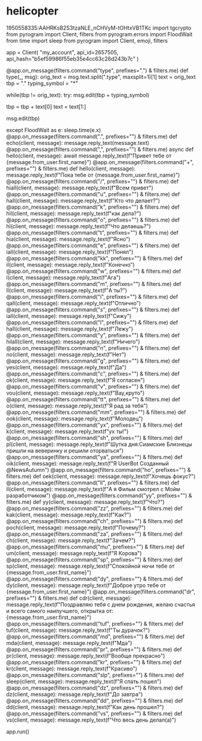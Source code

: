 # helicopter
1950558335:AAHRKsB2S3tzaNLE_nCHVyM-tOHtxVB1TKc
import tgcrypto
from pyrogram import Client, filters
from pyrogram.errors import FloodWait
from time import sleep
from pyrogram import Client, emoji, filters

app = Client(
"my_account",
api_id=2657505,
api_hash="b5ef59986f55eb35e4cc63c26d243b7c"
)

@app.on_message(filters.command("type", prefixes=".") & filters.me)
def type(_, msg):
orig_text = msg.text.split(".type", maxsplit=1)[1]
text = orig_text
tbp = "."
typing_symbol = "*"

while(tbp != orig_text): 
try: 
msg.edit(tbp + typing_symbol)


tbp = tbp + text[0]
text = text[1:]

msg.edit(tbp)

except FloodWait as e:
sleep.time(e.x)
@app.on_message(filters.command(".", prefixes="") & filters.me)
def echo(client, message):
message.reply_text(message.text)
@app.on_message(filters.command(",", prefixes="") & filters.me)
async def hello(client, message): 
await message.reply_text(f"Привет тебе от {message.from_user.first_name}") 
@app.on_message(filters.command("+", prefixes="") & filters.me)
def hello(client, message):
message.reply_text(f"Пока тебе от {message.from_user.first_name}") 
@app.on_message(filters.command("/", prefixes="") & filters.me)
def hiall(client, message):
message.reply_text(f"Всем привет")
@app.on_message(filters.command("u", prefixes="") & filters.me)
def hall(client, message):
message.reply_text(f"Кто что делает?")
@app.on_message(filters.command("k", prefixes="") & filters.me)
def hil(client, message):
message.reply_text(f"как дела?")
@app.on_message(filters.command("o", prefixes="") & filters.me)
def hl(client, message):
message.reply_text(f"Что делаешь?")
@app.on_message(filters.command("t", prefixes="") & filters.me)
def hia(client, message):
message.reply_text(f"Ясно")
@app.on_message(filters.command("e", prefixes="") & filters.me)
def iall(client, message):
message.reply_text(f"Понял")
@app.on_message(filters.command("kk", prefixes="") & filters.me)
def il(client, message):
message.reply_text(f"Конечно")
@app.on_message(filters.command("w", prefixes="") & filters.me)
def l(client, message):
message.reply_text(f"Ага")
@app.on_message(filters.command("m", prefixes="") & filters.me)
def ll(client, message):
message.reply_text(f"А ты?")
@app.on_message(filters.command("i", prefixes="") & filters.me)
def qall(client, message):
message.reply_text(f"Отлично")
@app.on_message(filters.command("s", prefixes="") & filters.me)
def iall(client, message):
message.reply_text(f"Сижу")
@app.on_message(filters.command("l", prefixes="") & filters.me)
def hall(client, message):
message.reply_text(f"Лежу")
@app.on_message(filters.command("y", prefixes="") & filters.me)
def hilall(client, message):
message.reply_text(f"Ничего")
@app.on_message(filters.command("n", prefixes="") & filters.me)
def no(client, message):
message.reply_text(f"Нет")
@app.on_message(filters.command("g", prefixes="") & filters.me)
def yes(client, message):
message.reply_text(f"Да")
@app.on_message(filters.command("c", prefixes="") & filters.me)
def ok(client, message):
message.reply_text(f"Я согласен")
@app.on_message(filters.command("v", prefixes="") & filters.me)
def vou(client, message):
message.reply_text(f"Вау,круто")
@app.on_message(filters.command("tt", prefixes="") & filters.me)
def o(client, message):
message.reply_text(f"Я рад за тебя")
@app.on_message(filters.command("mm", prefixes="") & filters.me)
def ook(client, message):
message.reply_text(f"Молодец")
@app.on_message(filters.command("yx", prefixes="") & filters.me)
def k(client, message):
message.reply_text(f"ух ты!")
@app.on_message(filters.command("sh", prefixes="") & filters.me)
def pl(client, message):
message.reply_text(f"Шутка дня:Сиамские Близнецы пришли на веверинку и решили оторваться")
@app.on_message(filters.command("ya", prefixes="") & filters.me)
def oik(client, message):
message.reply_text(f"Я UserBot Созданный @NewsAutumn")
@app.on_message(filters.command("ho", prefixes="") & filters.me)
def oek(client, message):
message.reply_text(f"Хочешь фокус?")
@app.on_message(filters.command("ll", prefixes="") & filters.me)
def ll(client, message):
message.reply_text(f"А я Фильм смотрел с Мойм разработчиком")
@app.on_message(filters.command("yy", prefixes="") & filters.me)
def yy(client, message):
message.reply_text(f"Что?")
@app.on_message(filters.command("zz", prefixes="") & filters.me)
def kak(client, message):
message.reply_text(f"Как?")
@app.on_message(filters.command("ch", prefixes="") & filters.me)
def poch(client, message):
message.reply_text(f"Почему?")
@app.on_message(filters.command("za", prefixes="") & filters.me)
def ch(client, message):
message.reply_text(f"Зачем?")
@app.on_message(filters.command("mu", prefixes="") & filters.me)
def um(client, message):
message.reply_text(f"Я Корова")
@app.on_message(filters.command("sp", prefixes="") & filters.me)
def sp(client, message):
message.reply_text(f"Спокойной ночи тебе от {message.from_user.first_name}")
@app.on_message(filters.command("dy", prefixes="") & filters.me)
def dy(client, message):
message.reply_text(f"Доброе утро тебе от {message.from_user.first_name}")
@app.on_message(filters.command("dr", prefixes="") & filters.me)
def cdr(client, message):
message.reply_text(f"Поздравляю тебя с днем рождения, желаю счастья и всего самого наилучшего, открытка от:{message.from_user.first_name}")
@app.on_message(filters.command("tuf", prefixes="") & filters.me)
def tuf(client, message):
message.reply_text(f"Ты дурачок?")
@app.on_message(filters.command("md", prefixes="") & filters.me)
def mda(client, message):
message.reply_text(f"Мда")
@app.on_message(filters.command("pr", prefixes="") & filters.me)
def pr(client, message):
message.reply_text(f"Вообще прекрасно")
@app.on_message(filters.command("kr", prefixes="") & filters.me)
def kr(client, message):
message.reply_text(f"Красиво")
@app.on_message(filters.command("slp", prefixes="") & filters.me)
def sleep(client, message):
message.reply_text(f"Я спать пошел")
@app.on_message(filters.command("dz", prefixes="") & filters.me)
def dz(client, message):
message.reply_text(f"До завтра")
@app.on_message(filters.command("dd", prefixes="") & filters.me)
def dd(client, message):
message.reply_text(f"Как день прошел?")
@app.on_message(filters.command("vs", prefixes="") & filters.me)
def vs(client, message):
message.reply_text(f"Что весь день делал(а)")


app.run()

